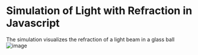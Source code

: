 # Simulation of Light with Refraction in Javascript
The simulation visualizes the refraction of a light beam in a glass ball
![image](https://user-images.githubusercontent.com/32215246/205508127-34a26a4b-1a71-4907-91e5-1f380ca399b0.png)
